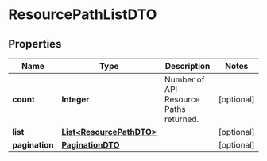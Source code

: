 
# ResourcePathListDTO

## Properties
Name | Type | Description | Notes
------------ | ------------- | ------------- | -------------
**count** | **Integer** | Number of API Resource Paths returned.  |  [optional]
**list** | [**List&lt;ResourcePathDTO&gt;**](ResourcePathDTO.md) |  |  [optional]
**pagination** | [**PaginationDTO**](PaginationDTO.md) |  |  [optional]



